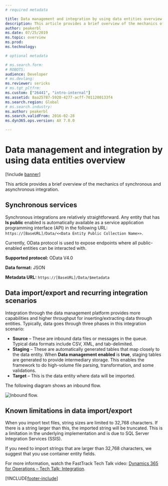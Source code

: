 ```yaml
---
# required metadata

title: Data management and integration by using data entities overview
description: This article provides a brief overview of the mechanics of synchronous and asynchronous integration.
author: peakerbl
ms.date: 07/25/2019
ms.topic: overview
ms.prod: 
ms.technology: 

# optional metadata

# ms.search.form: 
# ROBOTS: 
audience: Developer
# ms.devlang: 
ms.reviewer: sericks
# ms.tgt_pltfrm: 
ms.custom: ["26441", "intro-internal"]
ms.assetid: 8aa25787-5920-4277-acff-7011200133f4
ms.search.region: Global
# ms.search.industry: 
ms.author: peakerbl
ms.search.validFrom: 2016-02-28
ms.dyn365.ops.version: AX 7.0.0

---
```


# Data management and integration by using data entities overview

[!include [banner](../includes/banner.md)]

This article provides a brief overview of the mechanics of synchronous and asynchronous integration.

## Synchronous services

Synchronous integrations are relatively straightforward. Any entity that has **Is public** enabled is automatically available as a service application programming interface (API) in the following URL: `https://[BaseURL]/Data/<<Data Entity Public Collection Name>>`.

Currently, OData protocol is used to expose endpoints where all public-enabled entities can be interacted with.

**Supported protocol:** OData V4.0

**Data format:** JSON

**Metadata URL:** `https://[BaseURL]/Data/$metadata`

## Data import/export and recurring integration scenarios
Integration through the data management platform provides more capabilities and higher throughput for inserting/extracting data through entities. Typically, data goes through three phases in this integration scenario:

- **Source** – These are inbound data files or messages in the queue. Typical data formats include CSV, XML, and tab-delimited.
- **Staging** – These are automatically generated tables that map closely to the data entity. When **Data management enabled** is **true**, staging tables are generated to provide intermediary storage. This enables the framework to do high-volume file parsing, transformation, and some validations.
- **Target** – This is the data entity where data will be imported.

The following diagram shows an inbound flow.

![Inbound flow.](./media/over6.png)

## Known limitations in data import/export
When you import text files, string sizes are limited to 32,768 characters. If there is a string larger than this, the imported string will be truncated. This is a limitation in the underlying implementation and is due to SQL Server Integration Services (SSIS).

If you need to import strings that are larger than 32,768 characters, we suggest that you use container entity fields.

For more information, watch the FastTrack Tech Talk video: [Dynamics 365 for Operations – Tech Talk: Integration](https://www.youtube.com/watch?v=fooBvQhIo6I).


[!INCLUDE[footer-include](../../../includes/footer-banner.md)]
